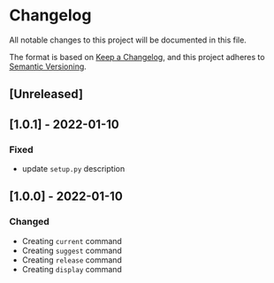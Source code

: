 # Changelog
All notable changes to this project will be documented in this file.

The format is based on [Keep a Changelog](https://keepachangelog.com/en/1.1.0/),
and this project adheres to [Semantic Versioning](https://semver.org/spec/v2.0.0.html).

## [Unreleased]

## [1.0.1] - 2022-01-10
### Fixed
- update `setup.py` description
## [1.0.0] - 2022-01-10
### Changed
- Creating `current` command
- Creating `suggest` command
- Creating `release` command
- Creating `display` command

